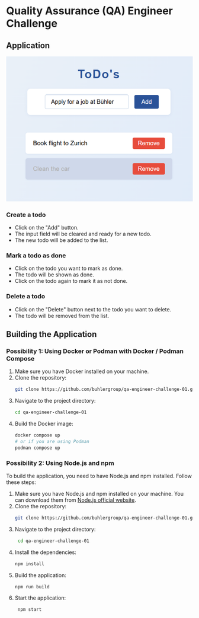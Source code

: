 # Quality Assurance (QA) Engineer Challenge

## Application
![application.png](application.png)

### Create a todo
- Click on the "Add" button. 
- The input field will be cleared and ready for a new todo.
- The new todo will be added to the list.

### Mark a todo as done
- Click on the todo you want to mark as done.
- The todo will be shown as done.
- Click on the todo again to mark it as not done.

### Delete a todo
- Click on the "Delete" button next to the todo you want to delete.
- The todo will be removed from the list.

## Building the Application
### Possibility 1: Using Docker or Podman with Docker / Podman Compose
1. Make sure you have Docker installed on your machine.
2. Clone the repository:
   ```bash
   git clone https://github.com/buhlergroup/qa-engineer-challenge-01.git
3. Navigate to the project directory:
   ```bash
   cd qa-engineer-challenge-01
4. Build the Docker image:
   ```bash
   docker compose up
   # or if you are using Podman
   podman compose up

### Possibility 2: Using Node.js and npm
To build the application, you need to have Node.js and npm installed. Follow these steps:
1. Make sure you have Node.js and npm installed on your machine. You can download them from [Node.js official website](https://nodejs.org/).
2. Clone the repository:
   ```bash
   git clone https://github.com/buhlergroup/qa-engineer-challenge-01.git
   
3. Navigate to the project directory:
   ```bash
    cd qa-engineer-challenge-01
   
4. Install the dependencies:
   ```bash
   npm install
   
5. Build the application:
   ```bash
   npm run build
   
6. Start the application:
   ```bash
    npm start
